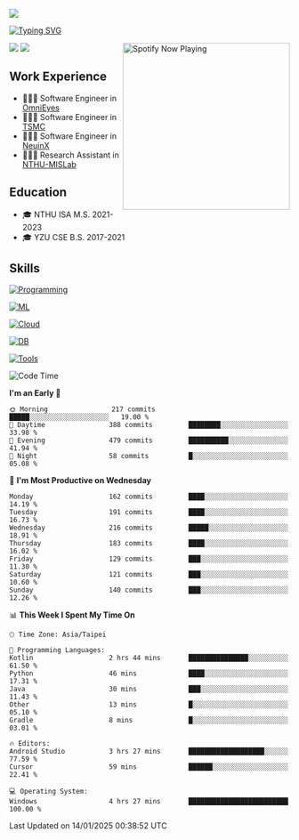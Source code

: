 ![](https://komarev.com/ghpvc/?username=peter0512lee&color=ff69b4)

[![Typing SVG](https://readme-typing-svg.herokuapp.com?color=F742BA&size=20&lines=Hi!+I'm+JYL)](https://git.io/typing-svg)

[<img src="https://spotify-now-playing.peter0512lee.vercel.app/api/spotify-playing" alt="Spotify Now Playing" width="300" align="right" />](https://open.spotify.com/user/21iyoswqgnkoe7peuesmqnhgy)

![](https://leetcard.jacoblin.cool/peter0512lee?theme=dark)
![](https://github-readme-activity-graph.vercel.app/graph?username=peter0512lee&theme=github)

## Work Experience
- 🧑🏻‍💻 Software Engineer in [OmniEyes](https://www.theomnieyes.com/)
- 🧑🏻‍💻 Software Engineer in [TSMC](https://www.tsmc.com/)
- 🧑🏻‍💻 Software Engineer in [NeuinX](https://neuinx.com/)
- 🧑🏻‍💻 Research Assistant in [NTHU-MISLab](https://mislab.cs.nthu.edu.tw/)

## Education
- 🎓 NTHU ISA M.S. 2021-2023
- 🎓 YZU CSE B.S. 2017-2021

## Skills
[![Programming](https://skillicons.dev/icons?i=cpp,py,kotlin)](https://skillicons.dev)

[![ML](https://skillicons.dev/icons?i=pytorch,opencv,sklearn)](https://skillicons.dev)

<!-- [![Web](https://skillicons.dev/icons?i=html,css,react,tailwind,nodejs,vite)](https://skillicons.dev) -->

[![Cloud](https://skillicons.dev/icons?i=aws,azure,docker,k8s)](https://skillicons.dev)

[![DB](https://skillicons.dev/icons?i=postgresql,firebase,sqlite,mongodb)](https://skillicons.dev)

[![Tools](https://skillicons.dev/icons?i=git,github,githubactions,vscode,postman,anaconda,androidstudio)](https://skillicons.dev)

<!--
<table><tr><td valign="top" width="50%">

<img src="https://github-readme-stats-sigma-five.vercel.app/api?username=peter0512lee&hide_border=true&show_icons=true&locale=en&layout=compact&theme=dracula" align="left" style="width: 100%" />

</td><td valign="top" width="50%">

<img src="https://github-readme-stats-sigma-five.vercel.app/api/top-langs?username=peter0512lee&hide_border=true&show_icons=true&locale=en&layout=compact&theme=dracula" align="left" style="width: 100%" />

</td></tr></table>  
-->

<!--START_SECTION:waka-->
![Code Time](http://img.shields.io/badge/Code%20Time-1%2C491%20hrs%206%20mins-blue)

**I'm an Early 🐤** 

```text
🌞 Morning                217 commits         █████░░░░░░░░░░░░░░░░░░░░   19.00 % 
🌆 Daytime                388 commits         ████████░░░░░░░░░░░░░░░░░   33.98 % 
🌃 Evening                479 commits         ██████████░░░░░░░░░░░░░░░   41.94 % 
🌙 Night                  58 commits          █░░░░░░░░░░░░░░░░░░░░░░░░   05.08 % 
```
📅 **I'm Most Productive on Wednesday** 

```text
Monday                   162 commits         ████░░░░░░░░░░░░░░░░░░░░░   14.19 % 
Tuesday                  191 commits         ████░░░░░░░░░░░░░░░░░░░░░   16.73 % 
Wednesday                216 commits         █████░░░░░░░░░░░░░░░░░░░░   18.91 % 
Thursday                 183 commits         ████░░░░░░░░░░░░░░░░░░░░░   16.02 % 
Friday                   129 commits         ███░░░░░░░░░░░░░░░░░░░░░░   11.30 % 
Saturday                 121 commits         ███░░░░░░░░░░░░░░░░░░░░░░   10.60 % 
Sunday                   140 commits         ███░░░░░░░░░░░░░░░░░░░░░░   12.26 % 
```


📊 **This Week I Spent My Time On** 

```text
🕑︎ Time Zone: Asia/Taipei

💬 Programming Languages: 
Kotlin                   2 hrs 44 mins       ███████████████░░░░░░░░░░   61.50 % 
Python                   46 mins             ████░░░░░░░░░░░░░░░░░░░░░   17.31 % 
Java                     30 mins             ███░░░░░░░░░░░░░░░░░░░░░░   11.43 % 
Other                    13 mins             █░░░░░░░░░░░░░░░░░░░░░░░░   05.10 % 
Gradle                   8 mins              █░░░░░░░░░░░░░░░░░░░░░░░░   03.01 % 

🔥 Editors: 
Android Studio           3 hrs 27 mins       ███████████████████░░░░░░   77.59 % 
Cursor                   59 mins             ██████░░░░░░░░░░░░░░░░░░░   22.41 % 

💻 Operating System: 
Windows                  4 hrs 27 mins       █████████████████████████   100.00 % 
```


 Last Updated on 14/01/2025 00:38:52 UTC
<!--END_SECTION:waka-->


<!--
**peter0512lee/peter0512lee** is a ✨ _special_ ✨ repository because its `README.md` (this file) appears on your GitHub profile.

